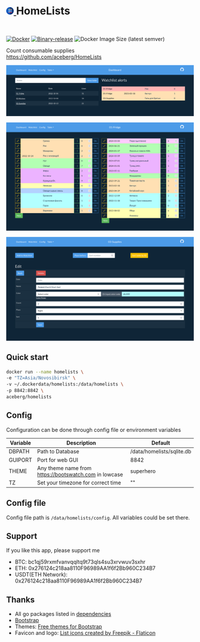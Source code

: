 <h1><a href="https://github.com/aceberg/HomeLists">
    <img src="https://raw.githubusercontent.com/aceberg/HomeLists/main/assets/logo.png" width="20" />
</a>HomeLists</h1>
<br/>

[![Docker](https://github.com/aceberg/HomeLists/actions/workflows/main-docker-all.yml/badge.svg)](https://github.com/aceberg/HomeLists/actions/workflows/main-docker-all.yml)
[![Binary-release](https://github.com/aceberg/HomeLists/actions/workflows/release.yml/badge.svg)](https://github.com/aceberg/HomeLists/actions/workflows/release.yml)
![Docker Image Size (latest semver)](https://img.shields.io/docker/image-size/aceberg/homelists)

Count consumable supplies    
https://github.com/aceberg/HomeLists


![Screenshot1](https://raw.githubusercontent.com/aceberg/HomeLists/main/assets/Screenshot%202022-11-07%20at%2022-26-22%20Home%20Lists%20-%20Dashboard.png)

![Screenshot2](https://raw.githubusercontent.com/aceberg/HomeLists/main/assets/Screenshot%202022-11-07%20at%2022-24-17%20Home%20Lists%20-%2001-Fridge.png)

![Screenshot3](https://raw.githubusercontent.com/aceberg/HomeLists/main/assets/Screenshot%202022-11-07%20at%2022-27-15%20Home%20Lists%20-%2003-Supplies.png)

## Quick start

```sh
docker run --name homelists \
-e "TZ=Asia/Novosibirsk" \
-v ~/.dockerdata/homelists:/data/homelists \
-p 8842:8842 \
aceberg/homelists
```

## Config


Configuration can be done through config file or environment variables

| Variable  | Description | Default |
| --------  | ----------- | ------- |
| DBPATH    | Path to Database | /data/homelists/sqlite.db |
| GUIPORT   | Port for web GUI | 8842 |
| THEME | Any theme name from https://bootswatch.com in lowcase | superhero |
| TZ | Set your timezone for correct time | "" |

## Config file

Config file path is `/data/homelists/config`. All variables could be set there.

## Support

If you like this app, please support me
- BTC: bc1qj59rxmfvanvqqltq9t73qls4su3xrvwuv3sxhr
- ETH: 0x276124c218aa8110F96989AA1f6f2Bb960C234B7
- USDT(ETH Network): 0x276124c218aa8110F96989AA1f6f2Bb960C234B7


## Thanks
- All go packages listed in [dependencies](https://github.com/aceberg/go-homelists/network/dependencies)
- [Bootstrap](https://getbootstrap.com/)
- Themes: [Free themes for Bootstrap](https://bootswatch.com)
- Favicon and logo: [List icons created by Freepik - Flaticon](https://www.flaticon.com/free-icon/list_3039383?related_id=3039383&origin=search)